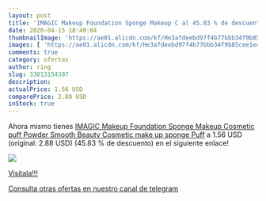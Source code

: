 ```yaml
---
layout: post
title: 'IMAGIC Makeup Foundation Sponge Makeup C al 45.83 % de descuento'
date: 2020-04-15 18:49:04
thumbnailImage: 'https://ae01.alicdn.com/kf/He3afdeebd97f4b77bbb34f9b85cee1edp/IMAGIC-Makeup-Foundation-Sponge-Makeup-Cosmetic-puff-Powder-Smooth-Beauty-Cosmetic-make-up-sponge-Puff.jpg_350x350._SL200_.jpg'
images: [ 'https://ae01.alicdn.com/kf/He3afdeebd97f4b77bbb34f9b85cee1edp/IMAGIC-Makeup-Foundation-Sponge-Makeup-Cosmetic-puff-Powder-Smooth-Beauty-Cosmetic-make-up-sponge-Puff.jpg_350x350._SL200_.jpg' ]
comments: true
category: ofertas
author: ring
slug: 33013154307
description:
actualPrice: 1.56 USD
comparePrice: 2.88 USD
inStock: true
---
```


Ahora mismo tienes [IMAGIC Makeup Foundation Sponge Makeup Cosmetic puff Powder Smooth Beauty Cosmetic make up sponge Puff](https://www.amazon.com/dp/33013154307/?tag=redken08-20) a 1.56 USD (original: 2.88 USD) (45.83 %  de descuento) en el siguiente enlace!

[![](https://ae01.alicdn.com/kf/He3afdeebd97f4b77bbb34f9b85cee1edp/IMAGIC-Makeup-Foundation-Sponge-Makeup-Cosmetic-puff-Powder-Smooth-Beauty-Cosmetic-make-up-sponge-Puff.jpg_350x350._SL200_.jpg)](https://www.amazon.com/dp/33013154307/?tag=redken08-20)

[Visítala!!!](https://www.amazon.com/dp/33013154307/?tag=redken08-20)

[Consulta otras ofertas en nuestro canal de telegram](https://t.me/s/ofertas25)
